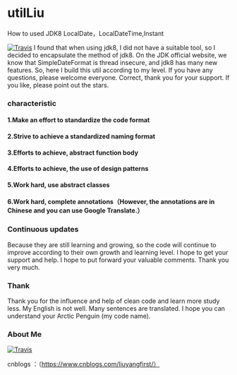 # utilLiu
How to used JDK8 LocalDate，LocalDateTime,Instant

[![Travis](https://img.shields.io/badge/language-Java-yellow.svg)](https://github.com/liushaoye/utilLiu)
I found that when using jdk8, I did not have a suitable tool, so I decided to encapsulate the method of jdk8. On the JDK official website, we know that SimpleDateFormat is thread insecure, and jdk8 has many new features. So, here I build this util according to my level. If you have any questions, please welcome everyone. Correct, thank you for your support. If you like, please point out the stars.


### characteristic

#### 1.Make an effort to standardize the code format
#### 2.Strive to achieve a standardized naming format
#### 3.Efforts to achieve, abstract function body
#### 4.Efforts to achieve, the use of design patterns
#### 5.Work hard, use abstract classes
#### 6.Work hard, complete annotations（However, the annotations are in Chinese and you can use Google Translate.）


### Continuous updates

Because they are still learning and growing, so the code will continue to improve according to their own growth and learning level. I hope to get your support and help. I hope to put forward your valuable comments. Thank you very much.

### Thank
Thank you for the influence and help of clean code and learn more study less. My English is not well. Many sentences are translated. I hope you can understand your Arctic Penguin (my code name).


### About Me

[![Travis](https://img.shields.io/badge/language-Java-yellow.svg)](https://www.cnblogs.com/liuyangfirst/)

cnblogs ：（https://www.cnblogs.com/liuyangfirst/）
